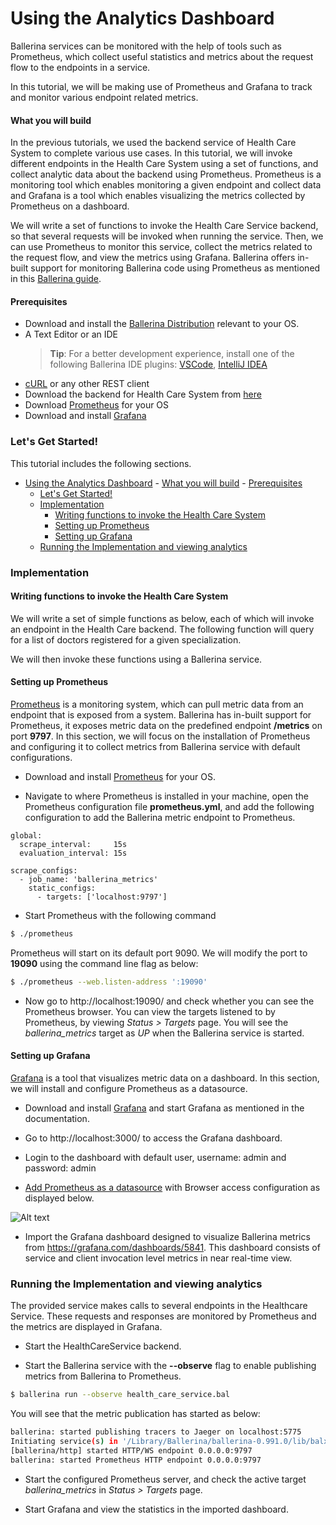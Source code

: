 # Using the Analytics Dashboard

Ballerina services can be monitored with the help of tools such as Prometheus, which collect useful statistics and metrics about the request flow to the endpoints in a service.

In this tutorial, we will be making use of Prometheus and Grafana to track and monitor various endpoint related metrics.

#### What you will build

In the previous tutorials, we used the backend service of Health Care System to complete various use cases. In this tutorial, we will invoke different endpoints in the Health Care System using a set of functions, and collect analytic data about the backend using Prometheus. Prometheus is a monitoring tool which enables monitoring a given endpoint and collect data and Grafana is a tool which enables visualizing the metrics collected by Prometheus on a dashboard.

We will write a set of functions to invoke the Health Care Service backend, so that several requests will be invoked when running the service. Then, we can use Prometheus to monitor this service, collect the metrics related to the request flow, and view the metrics using Grafana. Ballerina offers in-built support for monitoring Ballerina code using Prometheus as mentioned in this [Ballerina guide](https://ballerina.io/learn/how-to-observe-ballerina-code/).

#### Prerequisites

- Download and install the [Ballerina Distribution](https://ballerina.io/learn/getting-started/) relevant to your OS.
- A Text Editor or an IDE
  > **Tip**: For a better development experience, install one of the following Ballerina IDE plugins: [VSCode](https://marketplace.visualstudio.com/items?itemName=ballerina.ballerina), [IntelliJ IDEA](https://plugins.jetbrains.com/plugin/9520-ballerina)
- [cURL](https://curl.haxx.se) or any other REST client
- Download the backend for Health Care System from [here](#)
- Download [Prometheus](https://prometheus.io/download/) for your OS
- Download and install [Grafana](https://grafana.com/grafana/download)

### Let's Get Started!

This tutorial includes the following sections.

- [Using the Analytics Dashboard](#Using-the-Analytics-Dashboard)
      - [What you will build](#What-you-will-build)
      - [Prerequisites](#Prerequisites)
    - [Let's Get Started!](#Lets-Get-Started)
    - [Implementation](#Implementation)
      - [Writing functions to invoke the Health Care System](#Writing-functions-to-invoke-the-Health-Care-System)
      - [Setting up Prometheus](#Setting-up-Prometheus)
      - [Setting up Grafana](#Setting-up-Grafana)
    - [Running the Implementation and viewing analytics](#Running-the-Implementation-and-viewing-analytics)

### Implementation

#### Writing functions to invoke the Health Care System

We will write a set of simple functions as below, each of which will invoke an endpoint in the Health Care backend. The following function will query for a list of doctors registered for a given specialization.

<!-- INCLUDE_CODE_SEGMENT: { file: guide/health_care_service.bal, segment: segment_1 } -->

We will then invoke these functions using a Ballerina service.

#### Setting up Prometheus

[Prometheus](https://prometheus.io/) is a monitoring system, which can pull metric data from an endpoint that is exposed from a system. Ballerina has in-built support for Prometheus, it exposes metric data on the predefined endpoint **/metrics** on port **9797**. In this section, we will focus on the installation of Prometheus and configuring it to collect metrics from Ballerina service with default configurations.

- Download and install [Prometheus](https://prometheus.io/download/) for your OS.

- Navigate to where Prometheus is installed in your machine, open the Prometheus configuration file **prometheus.yml**, and add the following configuration to add the Ballerina metric endpoint to Prometheus.

```
global:
  scrape_interval:     15s
  evaluation_interval: 15s

scrape_configs:
  - job_name: 'ballerina_metrics'
    static_configs:
      - targets: ['localhost:9797']
```

- Start Prometheus with the following command

```bash
$ ./prometheus
```

Prometheus will start on its default port 9090. We will modify the port to **19090** using the command line flag as below:

```bash
$ ./prometheus --web.listen-address ':19090'
```

- Now go to http://localhost:19090/ and check whether you can see the Prometheus browser. You can view the targets listened to by Prometheus, by viewing _Status > Targets_ page. You will see the _ballerina_metrics_ target as _UP_ when the Ballerina service is started.

#### Setting up Grafana

[Grafana](https://grafana.com/) is a tool that visualizes metric data on a dashboard. In this section, we will install and configure Prometheus as a datasource.

- Download and install [Grafana](https://grafana.com/docs/installation/debian/) and start Grafana as mentioned in the documentation.

- Go to http://localhost:3000/ to access the Grafana dashboard.

- Login to the dashboard with default user, username: admin and password: admin

- [Add Prometheus as a datasource](https://grafana.com/docs/guides/getting_started/#how-to-add-a-data-source) with Browser access configuration as displayed below.

![Alt text](examples/integration-tutorials/using-the-analytics-dashboard/resources/grafana-prometheus-datasource.png?raw=true "Grafana dashboard")

- Import the Grafana dashboard designed to visualize Ballerina metrics from https://grafana.com/dashboards/5841. This dashboard consists of service and client invocation level metrics in near real-time view.

### Running the Implementation and viewing analytics

The provided service makes calls to several endpoints in the Healthcare Service. These requests and responses are monitored by Prometheus and the metrics are displayed in Grafana.

- Start the HealthCareService backend.

- Start the Ballerina service with the **--observe** flag to enable publishing metrics from Ballerina to Prometheus.

```bash
$ ballerina run --observe health_care_service.bal
```

You will see that the metric publication has started as below:

```bash
ballerina: started publishing tracers to Jaeger on localhost:5775
Initiating service(s) in '/Library/Ballerina/ballerina-0.991.0/lib/balx/prometheus/reporter.balx'
[ballerina/http] started HTTP/WS endpoint 0.0.0.0:9797
ballerina: started Prometheus HTTP endpoint 0.0.0.0:9797
```

- Start the configured Prometheus server, and check the active target _ballerina_metrics_ in _Status > Targets_ page.

- Start Grafana and view the statistics in the imported dashboard.
